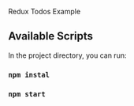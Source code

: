  Redux Todos Example



## Available Scripts

In the project directory, you can run:

### `npm instal`
### `npm start`

